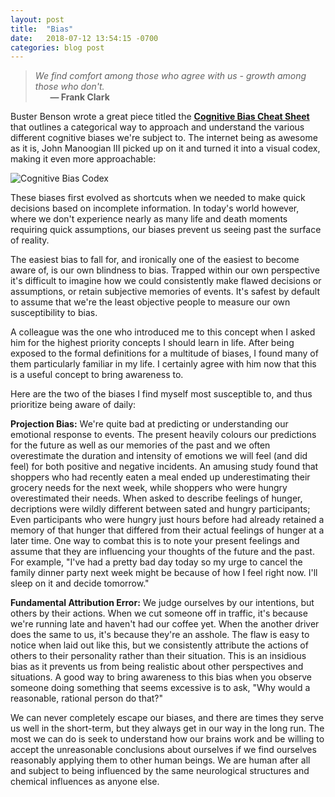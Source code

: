 ```yaml
---
layout: post
title:  "Bias"
date:   2018-07-12 13:54:15 -0700
categories: blog post
---
```


>*We find comfort among those who agree with us - growth among those who don't.* 
 <br>&nbsp;&nbsp;&nbsp;&nbsp;&nbsp;&nbsp;__&mdash; Frank Clark__

Buster Benson wrote a great piece titled the <b>[Cognitive Bias Cheat Sheet](https://betterhumans.coach.me/cognitive-bias-cheat-sheet-55a472476b18 "Cognitive Bias Cheat Sheet")</b> that outlines a categorical way to approach and understand the various different cognitive biases we're subject to. The internet being as awesome as it is, John Manoogian III picked up on it and turned it into a visual codex, making it even more approachable:

![Cognitive Bias Codex](https://upload.wikimedia.org/wikipedia/commons/thumb/1/18/Cognitive_Bias_Codex_-_180%2B_biases,_designed_by_John_Manoogian_III_(jm3).jpg/1920px-Cognitive_Bias_Codex_-_180%2B_biases,_designed_by_John_Manoogian_III_(jm3).jpg "Cognitive Bias Codex")

These biases first evolved as shortcuts when we needed to make quick decisions based on incomplete information. In today's world however, where we don't experience nearly as many life and death moments requiring quick assumptions, our biases prevent us seeing past the surface of reality. 

The easiest bias to fall for, and ironically one of the easiest to become aware of, is our own blindness to bias. Trapped within our own perspective it's difficult to imagine how we could consistently make flawed decisions or assumptions, or retain subjective memories of events. It's safest by default to assume that we're the least objective people to measure our own susceptibility to bias. 

A colleague was the one who introduced me to this concept when I asked him for the highest priority concepts I should learn in life. After being exposed to the formal definitions for a multitude of biases, I found many of them particularly familiar in my life. I certainly agree with him now that this is a useful concept to bring awareness to.

Here are the two of the biases I find myself most susceptible to, and thus prioritize being aware of daily:

**Projection Bias:** We're quite bad at predicting or understanding our emotional response to events. The present heavily colours our predictions for the future as well as our memories of the past and we often overestimate the duration and intensity of emotions we will feel (and did feel) for both positive and negative incidents. An amusing study found that shoppers who had recently eaten a meal ended up underestimating their grocery needs for the next week, while shoppers who were hungry overestimated their needs. When asked to describe feelings of hunger, decriptions were wildly different between sated and hungry participants; Even participants who were hungry just hours before had already retained a memory of that hunger that differed from their actual feelings of hunger at a later time. One way to combat this is to note your present feelings and assume that they are influencing your thoughts of the future and the past. For example, "I've had a pretty bad day today so my urge to cancel the family dinner party next week might be because of how I feel right now. I'll sleep on it and decide tomorrow."

**Fundamental Attribution Error:** We judge ourselves by our intentions, but others by their actions. When we cut someone off in traffic, it's because we're running late and haven't had our coffee yet. When the another driver does the same to us, it's because they're an asshole. The flaw is easy to notice when laid out like this, but we consistently attribute the actions of others to their personality rather than their situation. This is an insidious bias as it prevents us from being realistic about other perspectives and situations. A good way to bring awareness to this bias when you observe someone doing something that seems excessive is to ask, "Why would a reasonable, rational person do that?" 

We can never completely escape our biases, and there are times they serve us well in the short-term, but they always get in our way in the long run. The most we can do is seek to understand how our brains work and be willing to accept the unreasonable conclusions about ourselves if we find ourselves reasonably applying them to other human beings. We are human after all and subject to being influenced by the same neurological structures and chemical influences as anyone else. 





